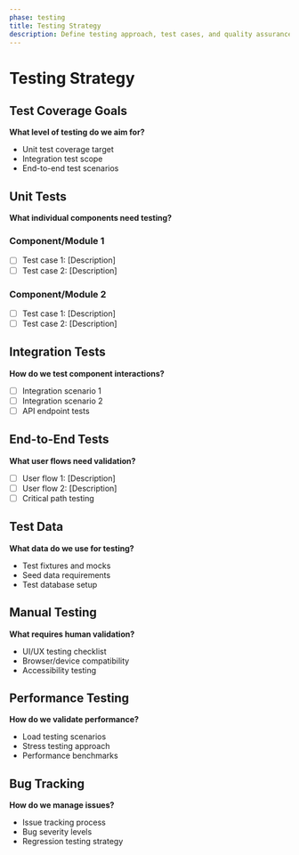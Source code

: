 ```yaml
---
phase: testing
title: Testing Strategy
description: Define testing approach, test cases, and quality assurance
---
```


# Testing Strategy

## Test Coverage Goals
**What level of testing do we aim for?**

- Unit test coverage target
- Integration test scope
- End-to-end test scenarios

## Unit Tests
**What individual components need testing?**

### Component/Module 1
- [ ] Test case 1: [Description]
- [ ] Test case 2: [Description]

### Component/Module 2
- [ ] Test case 1: [Description]
- [ ] Test case 2: [Description]

## Integration Tests
**How do we test component interactions?**

- [ ] Integration scenario 1
- [ ] Integration scenario 2
- [ ] API endpoint tests

## End-to-End Tests
**What user flows need validation?**

- [ ] User flow 1: [Description]
- [ ] User flow 2: [Description]
- [ ] Critical path testing

## Test Data
**What data do we use for testing?**

- Test fixtures and mocks
- Seed data requirements
- Test database setup

## Manual Testing
**What requires human validation?**

- UI/UX testing checklist
- Browser/device compatibility
- Accessibility testing

## Performance Testing
**How do we validate performance?**

- Load testing scenarios
- Stress testing approach
- Performance benchmarks

## Bug Tracking
**How do we manage issues?**

- Issue tracking process
- Bug severity levels
- Regression testing strategy

